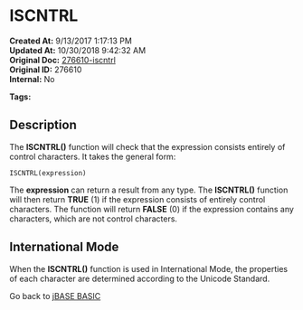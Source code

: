 # ISCNTRL

**Created At:** 9/13/2017 1:17:13 PM  
**Updated At:** 10/30/2018 9:42:32 AM  
**Original Doc:** [276610-iscntrl](https://docs.jbase.com/36868-jbase-basic/276610-iscntrl)  
**Original ID:** 276610  
**Internal:** No  

**Tags:**
<badge text='string manipulation' vertical='middle' />

## Description

The **ISCNTRL()** function will check that the expression consists entirely of control characters. It takes the general form:

```
ISCNTRL(expression)
```

The **expression** can return a result from any type. The **ISCNTRL()** function will then return **TRUE** (1) if the expression consists of entirely control characters. The function will return **FALSE** (0) if the expression contains any characters, which are not control characters.

## International Mode

When the **ISCNTRL()** function is used in International Mode, the properties of each character are determined according to the Unicode Standard.

Go back to [jBASE BASIC](./../README.md)
